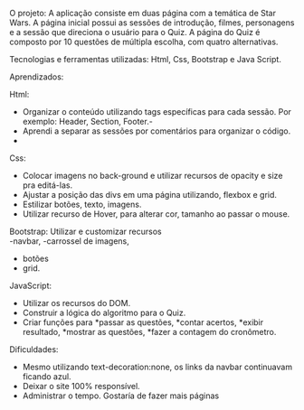 O projeto: A aplicação consiste em duas página com a temática de Star Wars. A página inicial possui as sessões de introdução, filmes, personagens e a sessão que direciona o usuário para o Quiz. A página do Quiz é composto por 10 questões de múltipla escolha, com quatro alternativas. 

Tecnologias e ferramentas utilizadas: Html, Css, Bootstrap e Java Script.

Aprendizados: 

Html: 
- Organizar o conteúdo utilizando tags específicas para cada sessão. Por exemplo: Header, Section, Footer.-
- Aprendi a separar as sessões por comentários para organizar o código.
- 

Css: 
- Colocar imagens no back-ground e utilizar recursos de opacity e size pra editá-las. 
- Ajustar a posição das divs em uma página utilizando, flexbox e grid.
- Estilizar botões, texto, imagens.
- Utilizar recurso de Hover, para alterar cor, tamanho ao passar o mouse.

Bootstrap: 
Utilizar e customizar recursos  
 -navbar, 
 -carrossel de imagens, 
 - botões 
 - grid.

JavaScript: 
- Utilizar os recursos do DOM. 
- Construir a lógica do algoritmo para o Quiz. 
- Criar funções para 
  *passar as questões, 
  *contar acertos, 
  *exibir resultado, 
  *mostrar as questões, 
  *fazer a contagem do cronômetro.

Dificuldades:
- Mesmo utilizando text-decoration:none, os links da navbar continuavam ficando azul.
- Deixar o site 100% responsível.
- Administrar o tempo. Gostaría de fazer mais páginas
